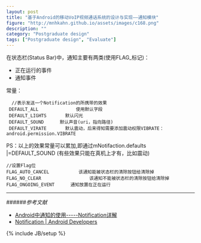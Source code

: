 ```yaml
---
layout: post
title: "基于Android的移动VoIP视频通话系统的设计与实现——通知模块"
figure: "http://mnhkahn.github.io/assets/images/c168.png"
description: ""
category: "Postgraduate design"
tags: ["Postgraduate design", "Evaluate"]
---
```


在状态栏(Status Bar)中，通知主要有两类(使用FLAG_标记)：
 
+ 正在运行的事件
+ 通知事件

常量：

      //表示发送一个Notification的所携带的效果
     DEFAULT_ALL              使用默认字段
     DEFAULT_LIGHTS       默认闪光
     DEFAULT_SOUND      默认声音(uri，指向路径)
     DEFAULT_VIRATE       默认震动，后来得知需要添加震动权限VIBRATE： android.permission.VIBRATE
 
PS：以上的效果常量可以累加,即通过mNotifaction.defaults |=DEFAULT_SOUND   (有些效果只能在真机上才有，比如震动)

    //设置Flag位
    FLAG_AUTO_CANCEL           该通知能被状态栏的清除按钮给清除掉
    FLAG_NO_CLEAR                  该通知不能被状态栏的清除按钮给清除掉
    FLAG_ONGOING_EVENT      通知放置在正在运行

---
######*参考文献*
+ [Android中通知的使用-----Notification详解](http://blog.csdn.net/qinjuning/article/details/6915482)
+ [Notification | Android Developers](http://developer.android.com/reference/android/app/Notification.html)

{% include JB/setup %}